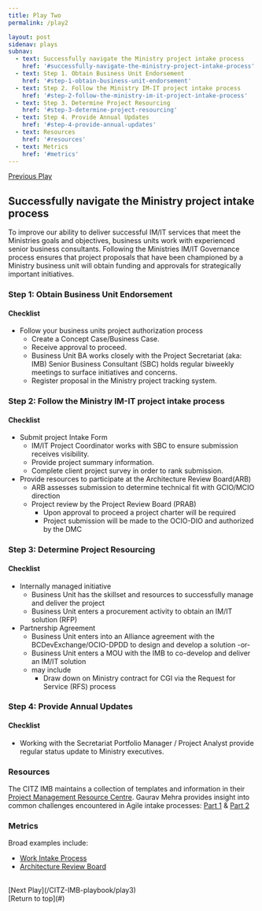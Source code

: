 ```yaml
---
title: Play Two
permalink: /play2

layout: post
sidenav: plays
subnav: 
  - text: Successfully navigate the Ministry project intake process
    href: '#successfully-navigate-the-ministry-project-intake-process'
  - text: Step 1. Obtain Business Unit Endorsement
    href: '#step-1-obtain-business-unit-endorsement'
  - text: Step 2. Follow the Ministry IM-IT project intake process
    href: '#step-2-follow-the-ministry-im-it-project-intake-process'
  - text: Step 3. Determine Project Resourcing
    href: '#step-3-determine-project-resourcing'
  - text: Step 4. Provide Annual Updates
    href: '#step-4-provide-annual-updates'
  - text: Resources
    href: '#resources'
  - text: Metrics
    href: '#metrics'
---
```

[Previous Play](/CITZ-IMB-playbook/play1)                

## Successfully navigate the Ministry project intake process
To improve our ability to deliver successful IM/IT services that meet the Ministries goals and objectives, business units work with experienced senior business consultants. Following the Ministries IM/IT Governance process ensures that project proposals that have been championed by a Ministry business unit will obtain funding and approvals for strategically important initiatives.

### Step 1: Obtain Business Unit Endorsement
#### Checklist
- Follow your business units project authorization process
    - Create a Concept Case/Business Case.
    - Receive approval to proceed.
    - Business Unit BA works closely with the Project Secretariat (aka: IMB) Senior Business Consultant (SBC) holds regular biweekly meetings to surface initiatives and concerns.
    - Register proposal in the Ministry project tracking system.

### Step 2: Follow the Ministry IM-IT project intake process
#### Checklist
- Submit project Intake Form
    - IM/IT Project Coordinator works with SBC to ensure submission receives visibility.
    - Provide project summary information.
    - Complete client project survey in order to rank submission.
- Provide resources to participate at the Architecture Review Board(ARB)
    - ARB assesses submission to determine technical fit with GCIO/MCIO direction
    - Project review by the Project Review Board (PRAB) 
        - Upon approval to proceed a project charter will be required 
        - Project submission will be made to the OCIO-DIO and authorized by the DMC

### Step 3: Determine Project Resourcing
#### Checklist
- Internally managed initiative 
    - Business Unit has the skillset and resources to successfully manage and deliver the project 
    - Business Unit enters a procurement activity to obtain an IM/IT solution (RFP)
- Partnership Agreement
    - Business Unit enters into an Alliance agreement with the BCDevExchange/OCIO-DPDD to design and develop a solution -or-
    - Business Unit enters a MOU with the IMB to co-develop and deliver an IM/IT solution 
    - may include
        - Draw down on Ministry contract for CGI via the Request for Service (RFS) process

### Step 4: Provide Annual Updates
#### Checklist
- Working with the Secretariat Portfolio Manager / Project Analyst provide regular status update to  Ministry executives.

### Resources
The CITZ IMB maintains a collection of templates and information in their [Project Management Resource Centre](https://intranet.gov.bc.ca/thehub/tools-and-resources/project-management-resource-centre). Gaurav Mehra provides insight into common challenges encountered in Agile intake processes: [Part 1](https://www.linkedin.com/pulse/agile-project-intake-challenges-learnings-best-practices-gaurav-mehra?articleId=6418711210946101248) & [Part 2](https://www.linkedin.com/pulse/introduction-agile-project-intake-challenges-learnings-gaurav-mehra)

### Metrics
Broad examples include:
- [Work Intake Process](https://acuityppm.com/ppm-101-successful-work-intake-process/)  
- [Architecture Review Board](https://cio.ubc.ca/it-governance/governance-body-responsibilities/architecture-review-board)


<br/>
[Next Play](/CITZ-IMB-playbook/play3)
<br/>
[Return to top](#)
